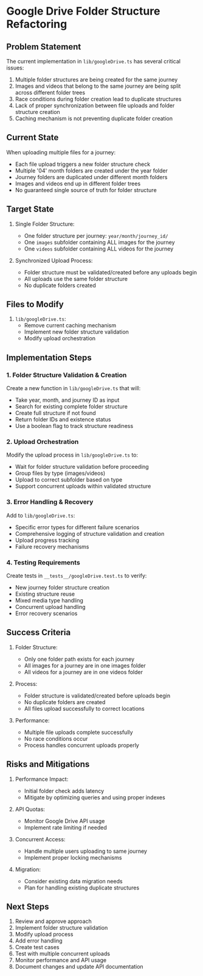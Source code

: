 # Google Drive Folder Structure Refactoring

## Problem Statement

The current implementation in `lib/googleDrive.ts` has several critical issues:

1. Multiple folder structures are being created for the same journey
2. Images and videos that belong to the same journey are being split across different folder trees
3. Race conditions during folder creation lead to duplicate structures
4. Lack of proper synchronization between file uploads and folder structure creation
5. Caching mechanism is not preventing duplicate folder creation

## Current State

When uploading multiple files for a journey:
- Each file upload triggers a new folder structure check
- Multiple '04' month folders are created under the year folder
- Journey folders are duplicated under different month folders
- Images and videos end up in different folder trees
- No guaranteed single source of truth for folder structure

## Target State

1. Single Folder Structure:
   - One folder structure per journey: `year/month/journey_id/`
   - One `images` subfolder containing ALL images for the journey
   - One `videos` subfolder containing ALL videos for the journey

2. Synchronized Upload Process:
   - Folder structure must be validated/created before any uploads begin
   - All uploads use the same folder structure
   - No duplicate folders created

## Files to Modify

1. `lib/googleDrive.ts`:
   - Remove current caching mechanism
   - Implement new folder structure validation
   - Modify upload orchestration

## Implementation Steps

### 1. Folder Structure Validation & Creation

Create a new function in `lib/googleDrive.ts` that will:
- Take year, month, and journey ID as input
- Search for existing complete folder structure
- Create full structure if not found
- Return folder IDs and existence status
- Use a boolean flag to track structure readiness

### 2. Upload Orchestration

Modify the upload process in `lib/googleDrive.ts` to:
- Wait for folder structure validation before proceeding
- Group files by type (images/videos)
- Upload to correct subfolder based on type
- Support concurrent uploads within validated structure

### 3. Error Handling & Recovery

Add to `lib/googleDrive.ts`:
- Specific error types for different failure scenarios
- Comprehensive logging of structure validation and creation
- Upload progress tracking
- Failure recovery mechanisms

### 4. Testing Requirements

Create tests in `__tests__/googleDrive.test.ts` to verify:
- New journey folder structure creation
- Existing structure reuse
- Mixed media type handling
- Concurrent upload handling
- Error recovery scenarios

## Success Criteria

1. Folder Structure:
   - Only one folder path exists for each journey
   - All images for a journey are in one images folder
   - All videos for a journey are in one videos folder

2. Process:
   - Folder structure is validated/created before uploads begin
   - No duplicate folders are created
   - All files upload successfully to correct locations

3. Performance:
   - Multiple file uploads complete successfully
   - No race conditions occur
   - Process handles concurrent uploads properly

## Risks and Mitigations

1. Performance Impact:
   - Initial folder check adds latency
   - Mitigate by optimizing queries and using proper indexes

2. API Quotas:
   - Monitor Google Drive API usage
   - Implement rate limiting if needed

3. Concurrent Access:
   - Handle multiple users uploading to same journey
   - Implement proper locking mechanisms

4. Migration:
   - Consider existing data migration needs
   - Plan for handling existing duplicate structures

## Next Steps

1. Review and approve approach
2. Implement folder structure validation
3. Modify upload process
4. Add error handling
5. Create test cases
6. Test with multiple concurrent uploads
7. Monitor performance and API usage
8. Document changes and update API documentation 